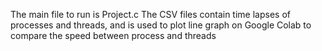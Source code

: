 The main file to run is Project.c
The CSV files contain time lapses of processes and threads, and is used to plot line graph on Google Colab to compare the speed between process and threads
